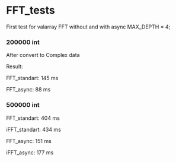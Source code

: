# FFT_tests
First test for valarray 
FFT without and with async MAX_DEPTH = 4;  

### 200000 int

After convert to Complex data

Result: 

FFT_standart: 145 ms

FFT_async: 88 ms

### 500000 int

FFT_standart: 404 ms

iFFT_standart: 434 ms

FFT_async: 151 ms

iFFT_async: 177 ms
